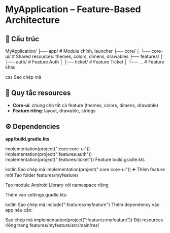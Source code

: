 # MyApplication – Feature-Based Architecture

## 📂 Cấu trúc

MyApplication/
├── app/ # Module chính, launcher
├── core/
│ └── core-ui/ # Shared resources: themes, colors, dimens, drawables
├── features/
│ ├── auth/ # Feature Auth
│ ├── ticket/ # Feature Ticket
│ └── ... # Feature khác

css
Sao chép mã

## 🎨 Quy tắc resources

- **Core-ui**: chung cho tất cả feature (themes, colors, dimens, drawable)  
- **Feature riêng**: layout, drawable, strings  

## ⚙ Dependencies

**app/build.gradle.kts**

implementation(project(":core:core-ui"))
implementation(project(":features:auth"))
implementation(project(":features:ticket"))
Feature build.gradle.kts

kotlin
Sao chép mã
implementation(project(":core:core-ui"))
➕ Thêm feature mới
Tạo folder features/myfeature/

Tạo module Android Library với namespace riêng

Thêm vào settings.gradle.kts:

kotlin
Sao chép mã
include(":features:myfeature")
Thêm dependency vào app nếu cần:

Sao chép mã
implementation(project(":features:myfeature"))
Đặt resources riêng trong features/myfeature/src/main/res/           
